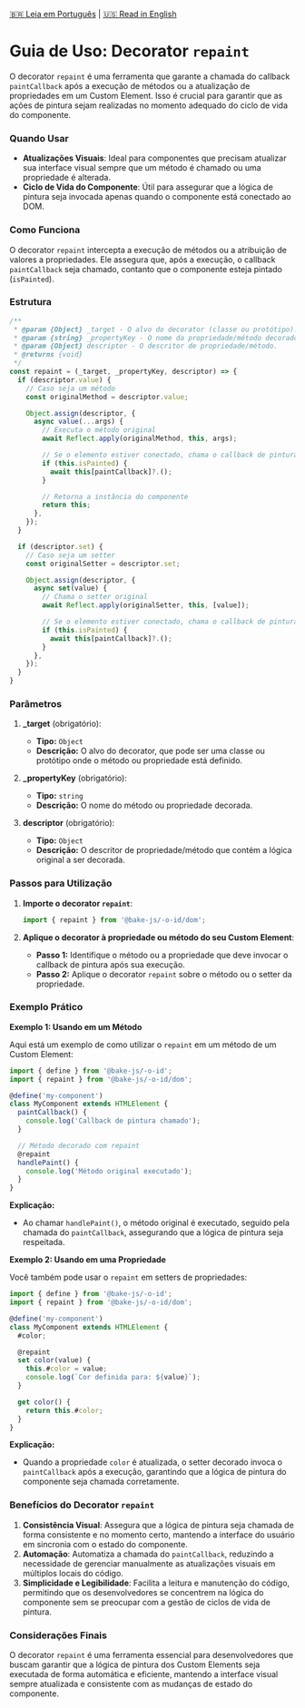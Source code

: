 [🇧🇷 Leia em Português](./README.pt-BR.md) | [🇺🇸 Read in English](./README.md)

# Guia de Uso: Decorator `repaint`

O decorator `repaint` é uma ferramenta que garante a chamada do callback `paintCallback` após a execução de métodos ou a atualização de propriedades em um Custom Element. Isso é crucial para garantir que as ações de pintura sejam realizadas no momento adequado do ciclo de vida do componente.

### Quando Usar

- **Atualizações Visuais**: Ideal para componentes que precisam atualizar sua interface visual sempre que um método é chamado ou uma propriedade é alterada.
- **Ciclo de Vida do Componente**: Útil para assegurar que a lógica de pintura seja invocada apenas quando o componente está conectado ao DOM.

### Como Funciona

O decorator `repaint` intercepta a execução de métodos ou a atribuição de valores a propriedades. Ele assegura que, após a execução, o callback `paintCallback` seja chamado, contanto que o componente esteja pintado (`isPainted`).

### Estrutura

```javascript
/**
 * @param {Object} _target - O alvo do decorator (classe ou protótipo).
 * @param {string} _propertyKey - O nome da propriedade/método decorado.
 * @param {Object} descriptor - O descritor de propriedade/método.
 * @returns {void}
 */
const repaint = (_target, _propertyKey, descriptor) => {
  if (descriptor.value) {
    // Caso seja um método
    const originalMethod = descriptor.value;

    Object.assign(descriptor, {
      async value(...args) {
        // Executa o método original
        await Reflect.apply(originalMethod, this, args);

        // Se o elemento estiver conectado, chama o callback de pintura
        if (this.isPainted) {
          await this[paintCallback]?.();
        }

        // Retorna a instância do componente
        return this;
      },
    });
  }

  if (descriptor.set) {
    // Caso seja um setter
    const originalSetter = descriptor.set;

    Object.assign(descriptor, {
      async set(value) {
        // Chama o setter original
        await Reflect.apply(originalSetter, this, [value]);

        // Se o elemento estiver conectado, chama o callback de pintura
        if (this.isPainted) {
          await this[paintCallback]?.();
        }
      },
    });
  }
}
```

### Parâmetros

1. **_target** (obrigatório):
   - **Tipo:** `Object`
   - **Descrição:** O alvo do decorator, que pode ser uma classe ou protótipo onde o método ou propriedade está definido.

2. **_propertyKey** (obrigatório):
   - **Tipo:** `string`
   - **Descrição:** O nome do método ou propriedade decorada.

3. **descriptor** (obrigatório):
   - **Tipo:** `Object`
   - **Descrição:** O descritor de propriedade/método que contém a lógica original a ser decorada.

### Passos para Utilização

1. **Importe o decorator `repaint`**:

   ```javascript
   import { repaint } from '@bake-js/-o-id/dom';
   ```

2. **Aplique o decorator à propriedade ou método do seu Custom Element**:

   - **Passo 1:** Identifique o método ou a propriedade que deve invocar o callback de pintura após sua execução.
   - **Passo 2:** Aplique o decorator `repaint` sobre o método ou o setter da propriedade.

### Exemplo Prático

**Exemplo 1: Usando em um Método**

Aqui está um exemplo de como utilizar o `repaint` em um método de um Custom Element:

```javascript
import { define } from '@bake-js/-o-id';
import { repaint } from '@bake-js/-o-id/dom';

@define('my-component')
class MyComponent extends HTMLElement {
  paintCallback() {
    console.log('Callback de pintura chamado');
  }

  // Método decorado com repaint
  @repaint
  handlePaint() {
    console.log('Método original executado');
  }
}
```

**Explicação:**
- Ao chamar `handlePaint()`, o método original é executado, seguido pela chamada do `paintCallback`, assegurando que a lógica de pintura seja respeitada.

**Exemplo 2: Usando em uma Propriedade**

Você também pode usar o `repaint` em setters de propriedades:

```javascript
import { define } from '@bake-js/-o-id';
import { repaint } from '@bake-js/-o-id/dom';

@define('my-component')
class MyComponent extends HTMLElement {
  #color;

  @repaint
  set color(value) {
    this.#color = value;
    console.log(`Cor definida para: ${value}`);
  }

  get color() {
    return this.#color;
  }
}
```

**Explicação:**
- Quando a propriedade `color` é atualizada, o setter decorado invoca o `paintCallback` após a execução, garantindo que a lógica de pintura do componente seja chamada corretamente.

### Benefícios do Decorator `repaint`

1. **Consistência Visual**: Assegura que a lógica de pintura seja chamada de forma consistente e no momento certo, mantendo a interface do usuário em sincronia com o estado do componente.
2. **Automação**: Automatiza a chamada do `paintCallback`, reduzindo a necessidade de gerenciar manualmente as atualizações visuais em múltiplos locais do código.
3. **Simplicidade e Legibilidade**: Facilita a leitura e manutenção do código, permitindo que os desenvolvedores se concentrem na lógica do componente sem se preocupar com a gestão de ciclos de vida de pintura.

### Considerações Finais

O decorator `repaint` é uma ferramenta essencial para desenvolvedores que buscam garantir que a lógica de pintura dos Custom Elements seja executada de forma automática e eficiente, mantendo a interface visual sempre atualizada e consistente com as mudanças de estado do componente.
